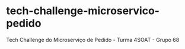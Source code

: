 # tech-challenge-microservico-pedido
Tech Challenge do Microserviço de Pedido - Turma 4SOAT - Grupo 68
